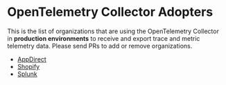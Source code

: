 # OpenTelemetry Collector Adopters

This is the list of organizations that are using the OpenTelemetry Collector in **production
environments** to receive and export trace and metric telemetry data. Please send PRs
to add or remove organizations.

* [AppDirect](https://www.appdirect.com/)
* [Shopify](https://www.shopify.com/)
* [Splunk](https://www.splunk.com/)
